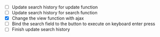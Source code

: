 - [ ] Update search history for update function
- [ ] Update search history for search function
- [X] Change the view function with ajax
- [ ] Bind the search field to the button to execute on keyboard enter press
- [ ] Finish update search history